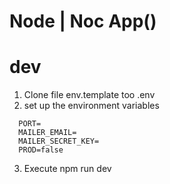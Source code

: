 # Node | Noc App()


# dev
1. Clone file env.template too .env
2. set up the environment variables

```
  PORT=
  MAILER_EMAIL=
  MAILER_SECRET_KEY=
  PROD=false

```

3. Execute npm run dev